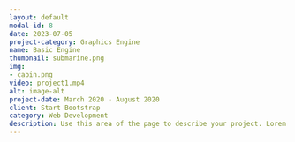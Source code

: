 ```yaml
---
layout: default
modal-id: 8
date: 2023-07-05
project-category: Graphics Engine
name: Basic Engine
thumbnail: submarine.png
img: 
- cabin.png
video: project1.mp4
alt: image-alt
project-date: March 2020 - August 2020
client: Start Bootstrap
category: Web Development
description: Use this area of the page to describe your project. Lorem ipsum dolor sit amet, consectetur adipisicing elit. Mollitia neque assumenda ipsam nihil, molestias magnam, recusandae quos quis inventore quisquam velit asperiores, vitae? Reprehenderit soluta, eos quod consequuntur itaque. Nam.
---
```


